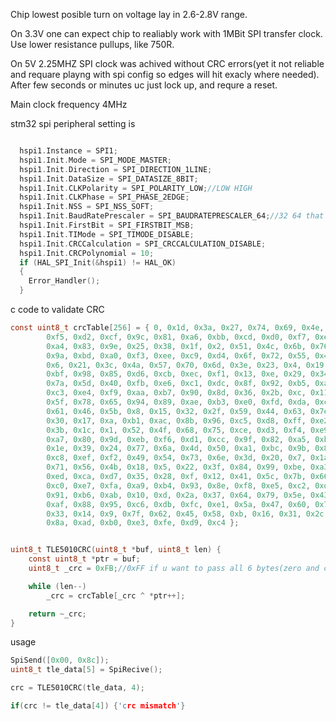 Chip lowest posible turn on voltage lay in 2.6-2.8V range. 

On 3.3V one can expect chip to realiably work with 1MBit SPI transfer clock. Use lower resistance pullups, like 750R.

On 5V 2.25MHZ SPI clock was achived without CRC errors(yet it not reliable and requare playng with spi config so edges will hit exacly where needed). After few seconds or minutes uc just lock up, and requre a reset.


Main clock frequency 4MHz



stm32 spi peripheral setting is

```c

  hspi1.Instance = SPI1;
  hspi1.Init.Mode = SPI_MODE_MASTER;
  hspi1.Init.Direction = SPI_DIRECTION_1LINE;
  hspi1.Init.DataSize = SPI_DATASIZE_8BIT;
  hspi1.Init.CLKPolarity = SPI_POLARITY_LOW;//LOW HIGH 
  hspi1.Init.CLKPhase = SPI_PHASE_2EDGE;
  hspi1.Init.NSS = SPI_NSS_SOFT;
  hspi1.Init.BaudRatePrescaler = SPI_BAUDRATEPRESCALER_64;//32 64 that is for spi1 and bus freq 72
  hspi1.Init.FirstBit = SPI_FIRSTBIT_MSB;
  hspi1.Init.TIMode = SPI_TIMODE_DISABLE;
  hspi1.Init.CRCCalculation = SPI_CRCCALCULATION_DISABLE;
  hspi1.Init.CRCPolynomial = 10;
  if (HAL_SPI_Init(&hspi1) != HAL_OK)
  {
    Error_Handler();
  }

```


c code to validate CRC
```c
const uint8_t crcTable[256] = { 0, 0x1d, 0x3a, 0x27, 0x74, 0x69, 0x4e, 0x53, 0xe8,
        0xf5, 0xd2, 0xcf, 0x9c, 0x81, 0xa6, 0xbb, 0xcd, 0xd0, 0xf7, 0xea, 0xb9,
        0xa4, 0x83, 0x9e, 0x25, 0x38, 0x1f, 0x2, 0x51, 0x4c, 0x6b, 0x76, 0x87,
        0x9a, 0xbd, 0xa0, 0xf3, 0xee, 0xc9, 0xd4, 0x6f, 0x72, 0x55, 0x48, 0x1b,
        0x6, 0x21, 0x3c, 0x4a, 0x57, 0x70, 0x6d, 0x3e, 0x23, 0x4, 0x19, 0xa2,
        0xbf, 0x98, 0x85, 0xd6, 0xcb, 0xec, 0xf1, 0x13, 0xe, 0x29, 0x34, 0x67,
        0x7a, 0x5d, 0x40, 0xfb, 0xe6, 0xc1, 0xdc, 0x8f, 0x92, 0xb5, 0xa8, 0xde,
        0xc3, 0xe4, 0xf9, 0xaa, 0xb7, 0x90, 0x8d, 0x36, 0x2b, 0xc, 0x11, 0x42,
        0x5f, 0x78, 0x65, 0x94, 0x89, 0xae, 0xb3, 0xe0, 0xfd, 0xda, 0xc7, 0x7c,
        0x61, 0x46, 0x5b, 0x8, 0x15, 0x32, 0x2f, 0x59, 0x44, 0x63, 0x7e, 0x2d,
        0x30, 0x17, 0xa, 0xb1, 0xac, 0x8b, 0x96, 0xc5, 0xd8, 0xff, 0xe2, 0x26,
        0x3b, 0x1c, 0x1, 0x52, 0x4f, 0x68, 0x75, 0xce, 0xd3, 0xf4, 0xe9, 0xba,
        0xa7, 0x80, 0x9d, 0xeb, 0xf6, 0xd1, 0xcc, 0x9f, 0x82, 0xa5, 0xb8, 0x3,
        0x1e, 0x39, 0x24, 0x77, 0x6a, 0x4d, 0x50, 0xa1, 0xbc, 0x9b, 0x86, 0xd5,
        0xc8, 0xef, 0xf2, 0x49, 0x54, 0x73, 0x6e, 0x3d, 0x20, 0x7, 0x1a, 0x6c,
        0x71, 0x56, 0x4b, 0x18, 0x5, 0x22, 0x3f, 0x84, 0x99, 0xbe, 0xa3, 0xf0,
        0xed, 0xca, 0xd7, 0x35, 0x28, 0xf, 0x12, 0x41, 0x5c, 0x7b, 0x66, 0xdd,
        0xc0, 0xe7, 0xfa, 0xa9, 0xb4, 0x93, 0x8e, 0xf8, 0xe5, 0xc2, 0xdf, 0x8c,
        0x91, 0xb6, 0xab, 0x10, 0xd, 0x2a, 0x37, 0x64, 0x79, 0x5e, 0x43, 0xb2,
        0xaf, 0x88, 0x95, 0xc6, 0xdb, 0xfc, 0xe1, 0x5a, 0x47, 0x60, 0x7d, 0x2e,
        0x33, 0x14, 0x9, 0x7f, 0x62, 0x45, 0x58, 0xb, 0x16, 0x31, 0x2c, 0x97,
        0x8a, 0xad, 0xb0, 0xe3, 0xfe, 0xd9, 0xc4 };


uint8_t TLE5010CRC(uint8_t *buf, uint8_t len) {
    const uint8_t *ptr = buf;
    uint8_t _crc = 0xFB;//0xFF if u want to pass all 6 bytes(zero and command included)

    while (len--)
        _crc = crcTable[_crc ^ *ptr++];

    return ~_crc;
}
```

usage

``` c
SpiSend([0x00, 0x8c]);
uint8_t tle_data[5] = SpiRecive();

crc = TLE5010CRC(tle_data, 4);

if(crc != tle_data[4]) {'crc mismatch'}
```
